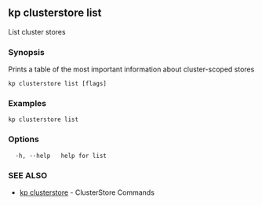 ## kp clusterstore list

List cluster stores

### Synopsis

Prints a table of the most important information about cluster-scoped stores

```
kp clusterstore list [flags]
```

### Examples

```
kp clusterstore list
```

### Options

```
  -h, --help   help for list
```

### SEE ALSO

* [kp clusterstore](kp_clusterstore.md)	 - ClusterStore Commands

